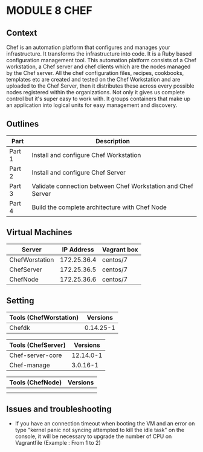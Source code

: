 # MODULE 8 CHEF

## Context

Chef is an automation platform that configures and manages your infrastructure. It transforms the infrastructure into code. It is a Ruby based configuration management tool. This automation platform consists of a Chef workstation, a Chef server and chef clients which are the nodes managed by the Chef server. All the chef configuration files, recipes, cookbooks, templates etc are created and tested on the Chef Workstation and are uploaded to the Chef Server, then it distributes these across every possible nodes registered within the organizations. Not only it gives us complete control but it's super easy to work with.
It groups containers that make up an application into logical units for easy management and discovery.



## Outlines

Part      | Description
----------|-------
Part 1    | Install and configure Chef Workstation
Part 2    | Install and configure Chef Server
Part 3    | Validate connection between Chef Workstation and Chef Server
Part 4    | Build the complete architecture with Chef Node 




## Virtual Machines



Server         | IP Address      |  Vagrant box
---------------|-----------------|---------------
ChefWorstation | 172.25.36.4     | centos/7
ChefServer     | 172.25.36.5     | centos/7
ChefNode       | 172.25.36.6     | centos/7


## Setting


Tools (ChefWorstation)    | Versions
--------------------------|-------
Chefdk                    | 0.14.25-1


Tools (ChefServer)        | Versions
--------------------------|-------
Chef-server-core          | 12.14.0-1
Chef-manage               | 3.0.16-1

Tools (ChefNode)          | Versions
--------------------------|-------
                          | 
                          | 



## Issues and troubleshooting

- If you have an connection timeout when booting the VM and an error on type "kernel panic not syncing attempted to kill the idle task" on the console, it will be necessary to upgrade the number of CPU on Vagrantfile (Example : From 1 to 2)
